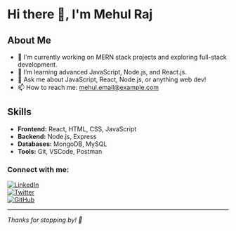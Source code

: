 # Hi there 👋, I'm Mehul Raj

## About Me

- 🔭 I'm currently working on MERN stack projects and exploring full-stack development.
- 🌱 I’m learning advanced JavaScript, Node.js, and React.js.
- 💬 Ask me about JavaScript, React, Node.js, or anything web dev!
- 📫 How to reach me: [mehul.email@example.com](mailto:mailtomehulraj@gmail.com)

## Skills

- **Frontend:** React, HTML, CSS, JavaScript
- **Backend:** Node.js, Express
- **Databases:** MongoDB, MySQL
- **Tools:** Git, VSCode, Postman

### Connect with me:

[![LinkedIn](https://img.shields.io/badge/LinkedIn-MehulRaj-blue?logo=linkedin)](https://linkedin.com/in/mehulraj)  
[![Twitter](https://img.shields.io/badge/Twitter-@MehulRaj-blue?logo=twitter)](https://twitter.com/MehulRaj)  
[![GitHub](https://img.shields.io/badge/GitHub-MehulRaj-black?logo=github)](https://github.com/MehulRaj)

---

*Thanks for stopping by! 👋*

